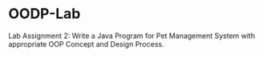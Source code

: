 # OODP-Lab 
Lab Assignment 2: Write a Java Program for Pet Management System with appropriate OOP Concept and Design Process.
